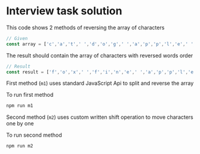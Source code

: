 # Interview task solution

This code shows 2 methods of reversing the array of characters

```js
// Given
const array = ['c','a','t',' ','d','o','g',' ','a','p','p','l','e',' ','f','i','n','e',' ','f', 'o', 'x']
```
The result should contain the array of characters with reversed words order

```js
// Result
const result = ['f','o','x',' ','f','i','n','e',' ','a','p','p','l','e',' ','d','o','g',' ','c','a','t']
```

First method (`m1`) uses standard JavaScript Api to split and reverse the array

To run first method

```sh
npm run m1
```

Second method (`m2`) uses custom written shift operation to move characters one by one

To run second method

```sh
npm run m2
```
